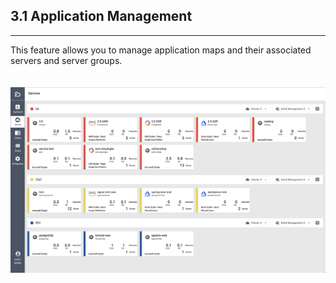## 3.1 Application Management

---

This feature allows you to manage application maps and their associated servers and server groups.

ㅤㅤㅤㅤㅤ![](/assets/EN/2.5/3.1_1.png)

